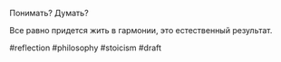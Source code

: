 Понимать?
Думать?

Все равно придется жить в гармонии, это естественный результат.

#reflection #philosophy #stoicism
#draft